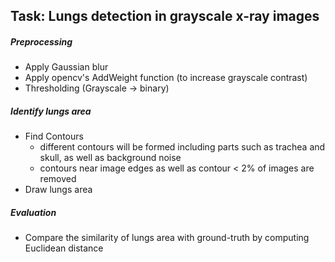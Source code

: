 ## Task: Lungs detection in grayscale x-ray images

##### Preprocessing
* Apply Gaussian blur
* Apply opencv's AddWeight function (to increase grayscale contrast)
* Thresholding (Grayscale -> binary)

##### Identify lungs area
* Find Contours 
  * different contours will be formed including parts such as trachea and skull, as well as background noise
  * contours near image edges as well as contour < 2% of images are removed
* Draw lungs area

##### Evaluation
* Compare the similarity of lungs area with ground-truth by computing Euclidean distance
